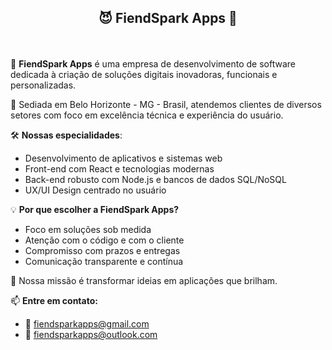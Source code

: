 ## <p align="center">😈 FiendSpark Apps 👿</p>

<br>

🚀 **FiendSpark Apps** é uma empresa de desenvolvimento de software dedicada à criação de soluções digitais inovadoras, funcionais e personalizadas.

📍 Sediada em Belo Horizonte - MG - Brasil, atendemos clientes de diversos setores com foco em excelência técnica e experiência do usuário.

🛠️ **Nossas especialidades**:
- Desenvolvimento de aplicativos e sistemas web
- Front-end com React e tecnologias modernas
- Back-end robusto com Node.js e bancos de dados SQL/NoSQL
- UX/UI Design centrado no usuário

💡 **Por que escolher a FiendSpark Apps?**
- Foco em soluções sob medida
- Atenção com o código e com o cliente
- Compromisso com prazos e entregas
- Comunicação transparente e contínua

🎯 Nossa missão é transformar ideias em aplicações que brilham.

📫 **Entre em contato:**
- 📧 fiendsparkapps@gmail.com
- 📧 fiendsparkapps@outlook.com
